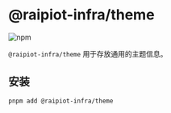 # @raipiot-infra/theme

![npm](https://img.shields.io/npm/v/@raipiot-infra/theme?logo=npm&label=theme&registry_uri=http%3A%2F%2Fnpm-registry.raipiot.com%3A4873)

`@raipiot-infra/theme` 用于存放通用的主题信息。

## 安装

```bash
pnpm add @raipiot-infra/theme
```
